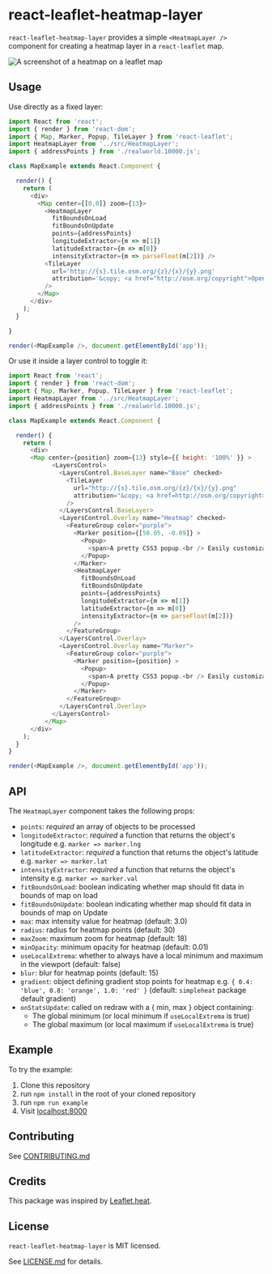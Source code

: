# react-leaflet-heatmap-layer

`react-leaflet-heatmap-layer` provides a simple `<HeatmapLayer />` component for creating a heatmap layer in a `react-leaflet` map.

![A screenshot of a heatmap on a leaflet map](../master/screenshot.jpg?raw=true)

## Usage

Use directly as a fixed layer:

```js
import React from 'react';
import { render } from 'react-dom';
import { Map, Marker, Popup, TileLayer } from 'react-leaflet';
import HeatmapLayer from '../src/HeatmapLayer';
import { addressPoints } from './realworld.10000.js';

class MapExample extends React.Component {

  render() {
    return (
      <div>
        <Map center={[0,0]} zoom={13}>
          <HeatmapLayer
            fitBoundsOnLoad
            fitBoundsOnUpdate
            points={addressPoints}
            longitudeExtractor={m => m[1]}
            latitudeExtractor={m => m[0]}
            intensityExtractor={m => parseFloat(m[2])} />
          <TileLayer
            url='http://{s}.tile.osm.org/{z}/{x}/{y}.png'
            attribution='&copy; <a href="http://osm.org/copyright">OpenStreetMap</a> contributors'
          />
        </Map>
      </div>
    );
  }

}

render(<MapExample />, document.getElementById('app'));
```

Or use it inside a layer control to toggle it:

```js
import React from 'react';
import { render } from 'react-dom';
import { Map, Marker, Popup, TileLayer } from 'react-leaflet';
import HeatmapLayer from '../src/HeatmapLayer';
import { addressPoints } from './realworld.10000.js';

class MapExample extends React.Component {

  render() {
    return (
      <div>
      <Map center={position} zoom={13} style={{ height: '100%' }} >
            <LayersControl>
              <LayersControl.BaseLayer name="Base" checked>
                <TileLayer
                  url="http://{s}.tile.osm.org/{z}/{x}/{y}.png"
                  attribution="&copy; <a href=http://osm.org/copyright>OpenStreetMap</a> contributors"
                />
              </LayersControl.BaseLayer>
              <LayersControl.Overlay name="Heatmap" checked>
                <FeatureGroup color="purple">
                  <Marker position={[50.05, -0.09]} >
                    <Popup>
                      <span>A pretty CSS3 popup.<br /> Easily customizable. </span>
                    </Popup>
                  </Marker>
                  <HeatmapLayer
                    fitBoundsOnLoad
                    fitBoundsOnUpdate
                    points={addressPoints}
                    longitudeExtractor={m => m[1]}
                    latitudeExtractor={m => m[0]}
                    intensityExtractor={m => parseFloat(m[2])}
                  />
                </FeatureGroup>
              </LayersControl.Overlay>
              <LayersControl.Overlay name="Marker">
                <FeatureGroup color="purple">
                  <Marker position={position} >
                    <Popup>
                      <span>A pretty CSS3 popup.<br /> Easily customizable. </span>
                    </Popup>
                  </Marker>
                </FeatureGroup>
              </LayersControl.Overlay>
            </LayersControl>
          </Map>
      </div>
    );
  }
}

render(<MapExample />, document.getElementById('app'));
```


## API

The `HeatmapLayer` component takes the following props:

- `points`: *required* an array of objects to be processed
- `longitudeExtractor`: *required* a function that returns the object's longitude e.g. `marker => marker.lng`
- `latitudeExtractor`: *required* a function that returns the object's latitude e.g. `marker => marker.lat`
- `intensityExtractor`: *required* a function that returns the object's intensity e.g. `marker => marker.val`
- `fitBoundsOnLoad`: boolean indicating whether map should fit data in bounds of map on load
- `fitBoundsOnUpdate`: boolean indicating whether map should fit data in bounds of map on Update
- `max`: max intensity value for heatmap (default: 3.0)
- `radius`: radius for heatmap points (default: 30)
- `maxZoom`: maximum zoom for heatmap (default: 18)
- `minOpacity`: minimum opacity for heatmap (default: 0.01)
- `useLocalExtrema`: whether to always have a local minimum and maximum in the viewport (default: false)
- `blur`: blur for heatmap points (default: 15)
- `gradient`: object defining gradient stop points for heatmap e.g. `{ 0.4: 'blue', 0.8: 'orange', 1.0: 'red' }` (default: `simpleheat` package default gradient)
- `onStatsUpdate`: called on redraw with a { min, max } object containing:
  - The global minimum (or local minimum if `useLocalExtrema` is true)
  - The global maximum (or local maximum if `useLocalExtrema` is true)

## Example

To try the example:

1. Clone this repository
2. run `npm install` in the root of your cloned repository
3. run `npm run example`
4. Visit [localhost:8000](http://localhost:8000)

## Contributing

See [CONTRIBUTING.md](https://www.github.com/OpenGov/react-leaflet-heatmap-layer/blob/master/CONTRIBUTING.md)

## Credits

This package was inspired by [Leaflet.heat](https://github.com/Leaflet/Leaflet.heat).

## License

`react-leaflet-heatmap-layer` is MIT licensed.

See [LICENSE.md](https://www.github.com/OpenGov/react-leaflet-heatmap-layer/blob/master/LICENSE.md) for details.

